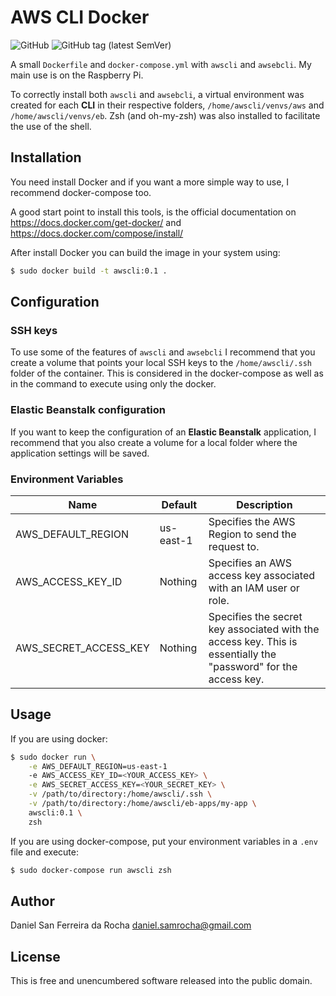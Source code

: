 # AWS CLI Docker

![GitHub](https://img.shields.io/github/license/danielsanfr/aws-cli-docker?color=light-green&label=%20&logo=open-source-initiative&logoColor=white) ![GitHub tag (latest SemVer)](https://img.shields.io/github/v/tag/danielsanfr/aws-cli-docker?sort=semver)

A small `Dockerfile` and `docker-compose.yml` with `awscli` and `awsebcli`. My main use is on the Raspberry Pi.

To correctly install both `awscli` and `awsebcli`, a virtual environment was created for each **CLI** in their respective folders, `/home/awscli/venvs/aws` and `/home/awscli/venvs/eb`. Zsh (and oh-my-zsh) was also installed to facilitate the use of the shell.

## Installation

You need install Docker and if you want a more simple way to use, I recommend docker-compose too.

A good start point to install this tools, is the official documentation on https://docs.docker.com/get-docker/ and https://docs.docker.com/compose/install/

After install Docker you can build the image in your system using:

```bash
$ sudo docker build -t awscli:0.1 .
```

## Configuration

### SSH keys

To use some of the features of `awscli` and `awsebcli` I recommend that you create a volume that points your local SSH keys to the `/home/awscli/.ssh` folder of the container. This is considered in the docker-compose as well as in the command to execute using only the docker.

### Elastic Beanstalk configuration

If you want to keep the configuration of an **Elastic Beanstalk** application, I recommend that you also create a volume for a local folder where the application settings will be saved.

### Environment Variables

| Name                  | Default   | Description                                                  |
| --------------------- | --------- | ------------------------------------------------------------ |
| AWS_DEFAULT_REGION    | us-east-1 | Specifies the AWS Region to send the request to.             |
| AWS_ACCESS_KEY_ID     | Nothing   | Specifies an AWS access key associated with an IAM user or role. |
| AWS_SECRET_ACCESS_KEY | Nothing   | Specifies the secret key associated with the access key. This is essentially                                             the "password" for the access key. |

## Usage

If you are using docker:

```bash
$ sudo docker run \
    -e AWS_DEFAULT_REGION=us-east-1
    -e AWS_ACCESS_KEY_ID=<YOUR_ACCESS_KEY> \
    -e AWS_SECRET_ACCESS_KEY=<YOUR_SECRET_KEY> \
    -v /path/to/directory:/home/awscli/.ssh \
    -v /path/to/directory:/home/awscli/eb-apps/my-app \
    awscli:0.1 \
    zsh
```

If you are using docker-compose, put your environment variables in a `.env` file and execute:

```bash
$ sudo docker-compose run awscli zsh
```

## Author

Daniel San Ferreira da Rocha <daniel.samrocha@gmail.com>

## License

This is free and unencumbered software released into the public domain.
